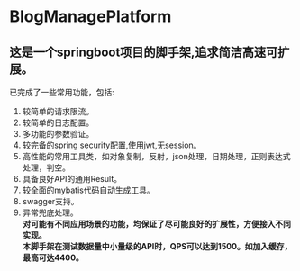 # BlogManagePlatform  
## 这是一个springboot项目的脚手架,追求简洁高速可扩展。  
已完成了一些常用功能，包括:
1. 较简单的请求限流。
2. 较简单的日志配置。
3. 多功能的参数验证。
4. 较完备的spring security配置,使用jwt,无session。
5. 高性能的常用工具类，如对象复制，反射，json处理，日期处理，正则表达式处理，判空。
6. 具备良好API的通用Result。
7. 较全面的mybatis代码自动生成工具。
8. swagger支持。
9. 异常兜底处理。  
**对可能有不同应用场景的功能，均保证了尽可能良好的扩展性，方便接入不同实现。**  
**本脚手架在测试数据量中小量级的API时，QPS可以达到1500。如加入缓存，最高可达4400。**  
